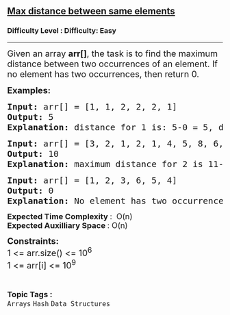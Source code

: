<h2><a href="https://www.geeksforgeeks.org/problems/max-distance-between-same-elements/1?page=5&category=Arrays,Strings&difficulty=Easy,Medium&status=unsolved&sortBy=submissions">Max distance between same elements</a></h2><h3>Difficulty Level : Difficulty: Easy</h3><hr><div class="problems_problem_content__Xm_eO"><p><span style="font-size: 20px;">Given an array <strong>arr[]</strong>, the task is to find the maximum distance between two occurrences of an element. If no element has two occurrences, then return 0.</span></p>
<p><span style="font-size: 20px;"><strong>Examples:</strong></span></p>
<pre><span style="font-size: 20px;"><strong>Input: </strong></span><span style="font-size: 20px;">arr[] = [1, 1, 2, 2, 2, 1]</span>
<span style="font-size: 20px;"><strong>Output: </strong>5</span>
<span style="font-size: 20px;"><strong>Explanation: </strong>distance for 1 is: 5-0 = 5, distance for 2 is : 4-2 = 2, So max distance is 5.</span></pre>
<pre><span style="font-size: 20px;"><strong>Input: </strong>arr[] = [3, 2, 1, 2, 1, 4, 5, 8, 6, 7, 4, 2]</span>
<span style="font-size: 20px;"><strong>Output: </strong>10</span>
<span style="font-size: 20px;"><strong>Explanation: </strong></span><span style="font-size: 20px;">maximum distance for 2 is 11-1 = 10, maximum distance for 1 is 4-2 = 2 ,maximum distance for 4 is 10-5 = 5, So max distance is 10.<br></span></pre>
<pre><strong><span style="font-size: 20px;">Input: </span></strong><span style="font-size: 20px;">arr[] = [1, 2, 3, 6, 5, 4]<br><strong>Output: </strong>0<br><strong>Explanation: </strong>No element has two occurrences, so maximum distance = 0.<br></span></pre>
<p><span style="font-size: 18px;"><strong>Expected Time Complexity </strong>:&nbsp; O(n)<br><strong>Expected Auxilliary Space </strong>: O(n)</span></p>
<p><span style="font-size: 20px;"><strong>Constraints:<br></strong></span><span style="font-size: 20px;">1 &lt;= arr.size() &lt;= 10<sup>6</sup><br>1 &lt;= arr[i] &lt;= 10<sup>9</sup></span></p></div><br><p><span style=font-size:18px><strong>Topic Tags : </strong><br><code>Arrays</code>&nbsp;<code>Hash</code>&nbsp;<code>Data Structures</code>&nbsp;